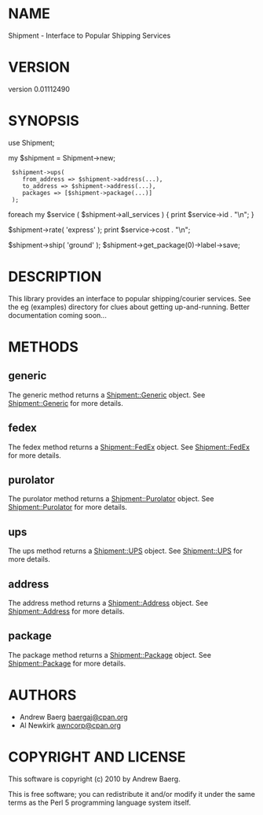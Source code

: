# NAME

Shipment - Interface to Popular Shipping Services

# VERSION

version 0.01112490

# SYNOPSIS

  use Shipment;

  my $shipment = Shipment->new;
     

     $shipment->ups(
        from_address => $shipment->address(...),
        to_address => $shipment->address(...),
        packages => [$shipment->package(...)]
     );

  foreach my $service ( $shipment->all_services ) {
    print $service->id . "\n";
  }

  $shipment->rate( 'express' );
  print $service->cost . "\n";

  $shipment->ship( 'ground' );
  $shipment->get_package(0)->label->save;

# DESCRIPTION

This library provides an interface to popular shipping/courier services. See the
eg (examples) directory for clues about getting up-and-running. Better
documentation coming soon...

# METHODS

## generic

The generic method returns a [Shipment::Generic](http://search.cpan.org/perldoc?Shipment::Generic) object. See [Shipment::Generic](http://search.cpan.org/perldoc?Shipment::Generic) for
more details.

## fedex

The fedex method returns a [Shipment::FedEx](http://search.cpan.org/perldoc?Shipment::FedEx) object. See [Shipment::FedEx](http://search.cpan.org/perldoc?Shipment::FedEx) for
more details.

## purolator

The purolator method returns a [Shipment::Purolator](http://search.cpan.org/perldoc?Shipment::Purolator) object. See
[Shipment::Purolator](http://search.cpan.org/perldoc?Shipment::Purolator) for more details.

## ups

The ups method returns a [Shipment::UPS](http://search.cpan.org/perldoc?Shipment::UPS) object. See [Shipment::UPS](http://search.cpan.org/perldoc?Shipment::UPS) for
more details.

## address

The address method returns a [Shipment::Address](http://search.cpan.org/perldoc?Shipment::Address) object.
See [Shipment::Address](http://search.cpan.org/perldoc?Shipment::Address) for more details.

## package

The package method returns a [Shipment::Package](http://search.cpan.org/perldoc?Shipment::Package) object.
See [Shipment::Package](http://search.cpan.org/perldoc?Shipment::Package) for more details.

# AUTHORS

- Andrew Baerg <baergaj@cpan.org>
- Al Newkirk <awncorp@cpan.org>

# COPYRIGHT AND LICENSE

This software is copyright (c) 2010 by Andrew Baerg.

This is free software; you can redistribute it and/or modify it under
the same terms as the Perl 5 programming language system itself.